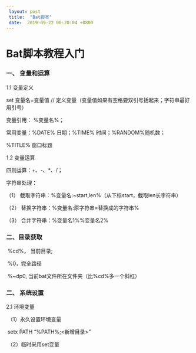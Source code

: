 ```yaml
---
 layout: post
 title:  "Bat脚本" 
 date:  2019-09-22 00:20:04 +0800
--- 
```

# Bat脚本教程入门

### 一、 变量和运算

1.1 变量定义

set 变量名=变量值 // 定义变量（变量值如果有空格要双引号括起来；字符串最好用引号）

变量引用： %变量名%；

常用变量：%DATE% 日期；%TIME% 时间；%RANDOM%随机数；

%TITLE% 窗口标题

1.2 变量运算

四则运算：+、-、*、/；

字符串处理：

（1）       截取字符串：%变量名:~start,len%（从下标start，截取len长字符串）

（2）       替换字符串：%变量名:原字符串=替换成的字符串%

（3）       合并字符串：%变量名1%%变量名2%

### 二、目录获取

​       %cd%， 当前目录;

​       %0，完全路径

​       %~dp0, 当前bat文件所在文件夹（比%cd%多一个斜杠）

### 二、 系统设置

2.1 环境变量

​       （1）永久设置环境变量

​       setx PATH “%PATH%;<新增目录>”

​       （2）临时采用set变量